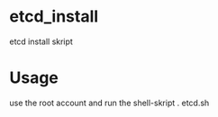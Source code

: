 # etcd_install
etcd install skript
 

# Usage
use the root account and run the shell-skript
. etcd.sh
